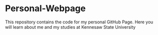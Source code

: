 # Personal-Webpage
 This repository contains the code for my personal GitHub Page. Here you will learn about me and my studies at Kennesaw State University
